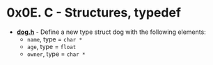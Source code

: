 # 0x0E. C - Structures, typedef
* **[dog.h](./dog.h)** - Define a new type struct dog with the following elements:
	* `name`, type = `char *`
	* `age`, type = `float`
	* `owner`, type = `char *`
